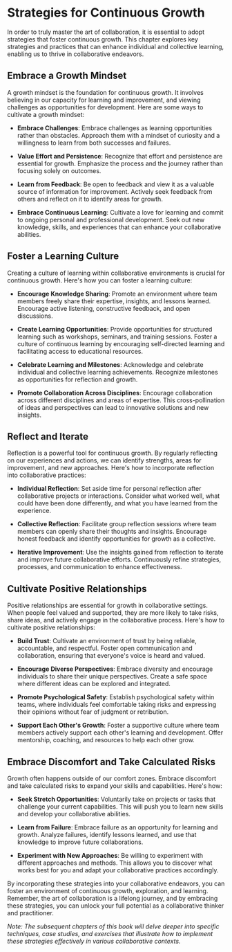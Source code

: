 Strategies for Continuous Growth
=========================================

In order to truly master the art of collaboration, it is essential to adopt strategies that foster continuous growth. This chapter explores key strategies and practices that can enhance individual and collective learning, enabling us to thrive in collaborative endeavors.

Embrace a Growth Mindset
------------------------

A growth mindset is the foundation for continuous growth. It involves believing in our capacity for learning and improvement, and viewing challenges as opportunities for development. Here are some ways to cultivate a growth mindset:

* **Embrace Challenges**: Embrace challenges as learning opportunities rather than obstacles. Approach them with a mindset of curiosity and a willingness to learn from both successes and failures.

* **Value Effort and Persistence**: Recognize that effort and persistence are essential for growth. Emphasize the process and the journey rather than focusing solely on outcomes.

* **Learn from Feedback**: Be open to feedback and view it as a valuable source of information for improvement. Actively seek feedback from others and reflect on it to identify areas for growth.

* **Embrace Continuous Learning**: Cultivate a love for learning and commit to ongoing personal and professional development. Seek out new knowledge, skills, and experiences that can enhance your collaborative abilities.

Foster a Learning Culture
-------------------------

Creating a culture of learning within collaborative environments is crucial for continuous growth. Here's how you can foster a learning culture:

* **Encourage Knowledge Sharing**: Promote an environment where team members freely share their expertise, insights, and lessons learned. Encourage active listening, constructive feedback, and open discussions.

* **Create Learning Opportunities**: Provide opportunities for structured learning such as workshops, seminars, and training sessions. Foster a culture of continuous learning by encouraging self-directed learning and facilitating access to educational resources.

* **Celebrate Learning and Milestones**: Acknowledge and celebrate individual and collective learning achievements. Recognize milestones as opportunities for reflection and growth.

* **Promote Collaboration Across Disciplines**: Encourage collaboration across different disciplines and areas of expertise. This cross-pollination of ideas and perspectives can lead to innovative solutions and new insights.

Reflect and Iterate
-------------------

Reflection is a powerful tool for continuous growth. By regularly reflecting on our experiences and actions, we can identify strengths, areas for improvement, and new approaches. Here's how to incorporate reflection into collaborative practices:

* **Individual Reflection**: Set aside time for personal reflection after collaborative projects or interactions. Consider what worked well, what could have been done differently, and what you have learned from the experience.

* **Collective Reflection**: Facilitate group reflection sessions where team members can openly share their thoughts and insights. Encourage honest feedback and identify opportunities for growth as a collective.

* **Iterative Improvement**: Use the insights gained from reflection to iterate and improve future collaborative efforts. Continuously refine strategies, processes, and communication to enhance effectiveness.

Cultivate Positive Relationships
--------------------------------

Positive relationships are essential for growth in collaborative settings. When people feel valued and supported, they are more likely to take risks, share ideas, and actively engage in the collaborative process. Here's how to cultivate positive relationships:

* **Build Trust**: Cultivate an environment of trust by being reliable, accountable, and respectful. Foster open communication and collaboration, ensuring that everyone's voice is heard and valued.

* **Encourage Diverse Perspectives**: Embrace diversity and encourage individuals to share their unique perspectives. Create a safe space where different ideas can be explored and integrated.

* **Promote Psychological Safety**: Establish psychological safety within teams, where individuals feel comfortable taking risks and expressing their opinions without fear of judgment or retribution.

* **Support Each Other's Growth**: Foster a supportive culture where team members actively support each other's learning and development. Offer mentorship, coaching, and resources to help each other grow.

Embrace Discomfort and Take Calculated Risks
--------------------------------------------

Growth often happens outside of our comfort zones. Embrace discomfort and take calculated risks to expand your skills and capabilities. Here's how:

* **Seek Stretch Opportunities**: Voluntarily take on projects or tasks that challenge your current capabilities. This will push you to learn new skills and develop your collaborative abilities.

* **Learn from Failure**: Embrace failure as an opportunity for learning and growth. Analyze failures, identify lessons learned, and use that knowledge to improve future collaborations.

* **Experiment with New Approaches**: Be willing to experiment with different approaches and methods. This allows you to discover what works best for you and adapt your collaborative practices accordingly.

By incorporating these strategies into your collaborative endeavors, you can foster an environment of continuous growth, exploration, and learning. Remember, the art of collaboration is a lifelong journey, and by embracing these strategies, you can unlock your full potential as a collaborative thinker and practitioner.

*Note: The subsequent chapters of this book will delve deeper into specific techniques, case studies, and exercises that illustrate how to implement these strategies effectively in various collaborative contexts.*
